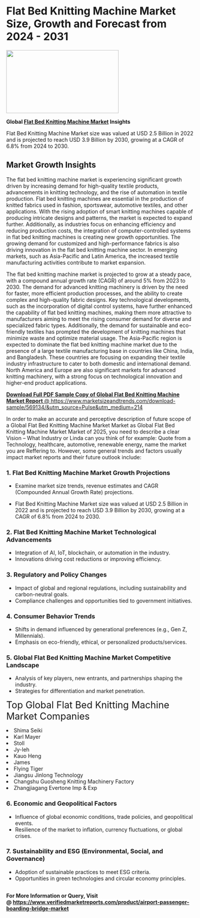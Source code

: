 <H1>Flat Bed Knitting Machine Market Size, Growth and Forecast from 2024 - 2031</H1><img class="aligncenter size-medium wp-image-584254" src="https://thirdeyenews.in/wp-content/uploads/2024/09/Global-Market-Research-300x168.jpeg" alt="" width="300" height="168" /><p><strong>Global&nbsp;<a href="https://www.marketsizeandtrends.com/download-sample/569134/&amp;utm_source=Pulse&amp;utm_medium=214">Flat Bed Knitting Machine Market</a> Insights</strong></p><p>Flat Bed Knitting Machine Market size was valued at USD 2.5 Billion in 2022 and is projected to reach USD 3.9 Billion by 2030, growing at a CAGR of 6.8% from 2024 to 2030.</p><p><h2>Market Growth Insights</h2> <p>The flat bed knitting machine market is experiencing significant growth driven by increasing demand for high-quality textile products, advancements in knitting technology, and the rise of automation in textile production. Flat bed knitting machines are essential in the production of knitted fabrics used in fashion, sportswear, automotive textiles, and other applications. With the rising adoption of smart knitting machines capable of producing intricate designs and patterns, the market is expected to expand further. Additionally, as industries focus on enhancing efficiency and reducing production costs, the integration of computer-controlled systems in flat bed knitting machines is creating new growth opportunities. The growing demand for customized and high-performance fabrics is also driving innovation in the flat bed knitting machine sector. In emerging markets, such as Asia-Pacific and Latin America, the increased textile manufacturing activities contribute to market expansion. <a href="#"></a></p> <p>The flat bed knitting machine market is projected to grow at a steady pace, with a compound annual growth rate (CAGR) of around 5% from 2023 to 2030. The demand for advanced knitting machinery is driven by the need for faster, more efficient production processes, and the ability to create complex and high-quality fabric designs. Key technological developments, such as the incorporation of digital control systems, have further enhanced the capability of flat bed knitting machines, making them more attractive to manufacturers aiming to meet the rising consumer demand for diverse and specialized fabric types. Additionally, the demand for sustainable and eco-friendly textiles has prompted the development of knitting machines that minimize waste and optimize material usage. The Asia-Pacific region is expected to dominate the flat bed knitting machine market due to the presence of a large textile manufacturing base in countries like China, India, and Bangladesh. These countries are focusing on expanding their textile industry infrastructure to cater to both domestic and international demand. North America and Europe are also significant markets for advanced knitting machinery, with a strong focus on technological innovation and higher-end product applications. <a href="#"></p><p><span class=""><strong>Download Full PDF Sample Copy of Global Flat Bed Knitting Machine Market Report</strong> @ <a href="https://www.marketsizeandtrends.com/download-sample/569134/&amp;utm_source=Pulse&amp;utm_medium=214" target="_blank">https://www.marketsizeandtrends.com/download-sample/569134/&amp;utm_source=Pulse&amp;utm_medium=214</a></span></p><p>In order to make an accurate and perceptive description of future scope of a Global&nbsp;Flat Bed Knitting Machine Market Market as Global&nbsp;Flat Bed Knitting Machine Market Market of 2025, you need to describe a clear Vision &ndash; What Industry or Linda can you think of for example: Quote from a Technology, healthcare, automotive, renewable energy, name the market you are Reffering to. However, some general trends and factors usually impact market reports and their future outlook include:</p><h3>1.&nbsp;<strong>Flat Bed Knitting Machine Market Growth Projections</strong></h3><ul><li>Examine market size trends, revenue estimates and CAGR (Compounded Annual Growth Rate) projections.</li><li><p>Flat Bed Knitting Machine Market size was valued at USD 2.5 Billion in 2022 and is projected to reach USD 3.9 Billion by 2030, growing at a CAGR of 6.8% from 2024 to 2030.</p></li></ul><h3>2.&nbsp;<strong>Flat Bed Knitting Machine Market Technological Advancements</strong></h3><ul><li>Integration of AI, IoT, blockchain, or automation in the industry.</li><li>Innovations driving cost reductions or improving efficiency.</li></ul><h3>3.&nbsp;<strong>Regulatory and Policy Changes</strong></h3><ul><li>Impact of global and regional regulations, including sustainability and carbon-neutral goals.</li><li>Compliance challenges and opportunities tied to government initiatives.</li></ul><h3>4.&nbsp;<strong>Consumer Behavior Trends</strong></h3><ul><li>Shifts in demand influenced by generational preferences (e.g., Gen Z, Millennials).</li><li>Emphasis on eco-friendly, ethical, or personalized products/services.</li></ul><h3>5.&nbsp;<strong>Global Flat Bed Knitting Machine Market Competitive Landscape</strong></h3><ul><li>Analysis of key players, new entrants, and partnerships shaping the industry.</li><li>Strategies for differentiation and market penetration.</li></ul><p data-pm-slice="1 1 []"><span style="color: inherit; font-family: inherit; font-size: 25px;">Top Global Flat Bed Knitting Machine Market Companies</span></p><div class="" data-test-id=""><p><li>Shima Seiki</li><li> Karl Mayer</li><li> Stoll</li><li> Jy-leh</li><li> Kauo Heng</li><li> James</li><li> Flying Tiger</li><li> Jiangsu Jinlong Technology</li><li> Changshu Guosheng Knitting Machinery Factory</li><li> Zhangjiagang Evertone Imp & Exp</li></p></div><h3>6.&nbsp;<strong>Economic and Geopolitical Factors</strong></h3><ul><li>Influence of global economic conditions, trade policies, and geopolitical events.</li><li>Resilience of the market to inflation, currency fluctuations, or global crises.</li></ul><h3>7.&nbsp;<strong>Sustainability and ESG (Environmental, Social, and Governance)</strong></h3><ul><li>Adoption of sustainable practices to meet ESG criteria.</li><li>Opportunities in green technologies and circular economy principles.</li></ul><h2><strong style="font-size: 14px;">For More Information or Query, Visit @&nbsp;</strong><a style="background-color: #ffffff; font-size: 14px;" href="https://www.marketsizeandtrends.com/report/flat-bed-knitting-machine-market/" target="_blank">https://www.verifiedmarketreports.com/product/airport-passenger-boarding-bridge-market</a></h2>
